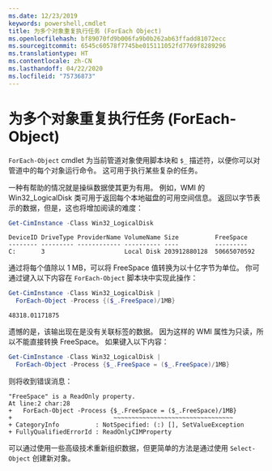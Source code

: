 ```yaml
---
ms.date: 12/23/2019
keywords: powershell,cmdlet
title: 为多个对象重复执行任务 (ForEach Object)
ms.openlocfilehash: bf89070fd9b006fa9b0b262ab63ffadd81072ecc
ms.sourcegitcommit: 6545c60578f7745be015111052fd7769f8289296
ms.translationtype: HT
ms.contentlocale: zh-CN
ms.lasthandoff: 04/22/2020
ms.locfileid: "75736873"
---
```

# <a name="repeating-a-task-for-multiple-objects-foreach-object"></a>为多个对象重复执行任务 (ForEach-Object)

`ForEach-Object` cmdlet 为当前管道对象使用脚本块和 `$_` 描述符，以便你可以对管道中的每个对象运行命令。 这可用于执行某些复杂的任务。

一种有帮助的情况就是操纵数据使其更为有用。 例如，WMI 的 Win32_LogicalDisk 类可用于返回每个本地磁盘的可用空间信息。  返回以字节表示的数据，但是，这也将增加阅读的难度：

```powershell
Get-CimInstance -Class Win32_LogicalDisk
```

```Output
DeviceID DriveType ProviderName VolumeName Size          FreeSpace
-------- --------- ------------ ---------- ----          ---------
C:       3                      Local Disk 203912880128  50665070592
```

通过将每个值除以 1 MB，可以将 FreeSpace 值转换为以十亿字节为单位。  你可通过键入以下内容在 `ForEach-Object` 脚本块中实现此操作：

```powershell
Get-CimInstance -Class Win32_LogicalDisk |
  ForEach-Object -Process {($_.FreeSpace)/1MB}
```

```Output
48318.01171875
```

遗憾的是，该输出现在是没有关联标签的数据。 因为这样的 WMI 属性为只读，所以不能直接转换 FreeSpace。  如果键入以下内容：

```powershell
Get-CimInstance -Class Win32_LogicalDisk |
  ForEach-Object -Process {$_.FreeSpace = ($_.FreeSpace)/1MB}
```

则将收到错误消息：

```Output
"FreeSpace" is a ReadOnly property.
At line:2 char:28
+   ForEach-Object -Process {$_.FreeSpace = ($_.FreeSpace)/1MB}
+                            ~~~~~~~~~~~~~~~~~~~~~~~~~~~~~~~~~
+ CategoryInfo          : NotSpecified: (:) [], SetValueException
+ FullyQualifiedErrorId : ReadOnlyCIMProperty
```

可以通过使用一些高级技术重新组织数据，但更简单的方法是通过使用 `Select-Object` 创建新对象。
